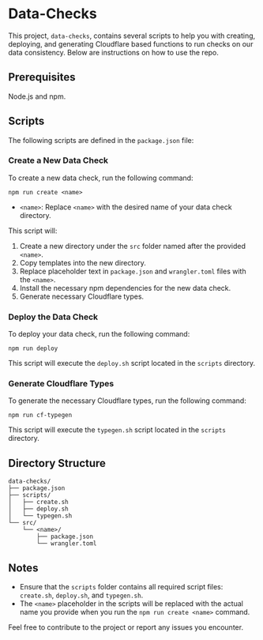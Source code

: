 # Data-Checks

This project, `data-checks`, contains several scripts to help you with creating, deploying, and generating Cloudflare based functions to run checks on our data consistency. Below are instructions on how to use the repo.

## Prerequisites

Node.js and npm.

## Scripts

The following scripts are defined in the `package.json` file:

### Create a New Data Check

To create a new data check, run the following command:

```shell
npm run create <name>
```

- `<name>`: Replace `<name>` with the desired name of your data check directory.

This script will:

1. Create a new directory under the `src` folder named after the provided `<name>`.
2. Copy templates into the new directory.
3. Replace placeholder text in `package.json` and `wrangler.toml` files with the `<name>`.
4. Install the necessary npm dependencies for the new data check.
5. Generate necessary Cloudflare types.

### Deploy the Data Check

To deploy your data check, run the following command:

```shell
npm run deploy
```

This script will execute the `deploy.sh` script located in the `scripts` directory.

### Generate Cloudflare Types

To generate the necessary Cloudflare types, run the following command:

```shell
npm run cf-typegen
```

This script will execute the `typegen.sh` script located in the `scripts` directory.

## Directory Structure

```
data-checks/
├── package.json
├── scripts/
│   ├── create.sh
│   ├── deploy.sh
│   └── typegen.sh
└── src/
    └── <name>/
        ├── package.json
        └── wrangler.toml
```

## Notes

- Ensure that the `scripts` folder contains all required script files: `create.sh`, `deploy.sh`, and `typegen.sh`.
- The `<name>` placeholder in the scripts will be replaced with the actual name you provide when you run the `npm run create <name>` command.

Feel free to contribute to the project or report any issues you encounter.
